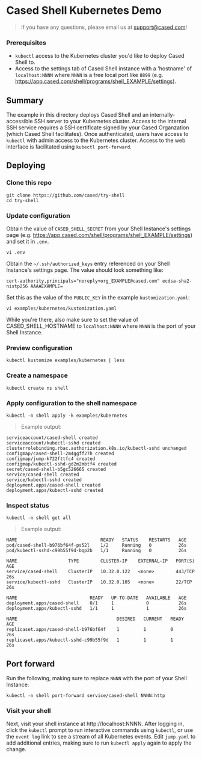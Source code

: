 # Cased Shell Kubernetes Demo

> If you have any questions, please email us at support@cased.com!

### Prerequisites

- `kubectl` access to the Kubernetes cluster you'd like to deploy Cased Shell to.
- Access to the settings tab of Cased Shell instance with a 'hostname' of `localhost:NNNN` where `NNNN` is a free local port like `8899` (e.g. https://app.cased.com/shell/programs/shell_EXAMPLE/settings).

## Summary

The example in this directory deploys Cased Shell and an internally-accessible SSH server to your Kubernetes cluster. Access to the internal SSH service requires a SSH certificate signed by your Cased Organzation (which Cased Shell facilitates). Once authenticated, users have access to `kubectl` with admin access to the Kubernetes cluster. Access to the web interface is facilitated using `kubectl port-forward`.

## Deploying

### Clone this repo

```
git clone https://github.com/cased/try-shell
cd try-shell
```
### Update configuration

Obtain the value of `CASED_SHELL_SECRET` from your Shell Instance's settings page (e.g. https://app.cased.com/shell/programs/shell_EXAMPLE/settings) and set it in `.env`.

```
vi .env
```

Obtain the `~/.ssh/authorized_keys` entry referenced on your Shell Instance's settings page. The value should look something like:

```
cert-authority,principals="noreply+org_EXAMPLE@cased.com" ecdsa-sha2-nistp256 AAAAEXAMPLE=
```

Set this as the value of the `PUBLIC_KEY` in the example `kustomization.yaml`:

```
vi examples/kubernetes/kustomization.yaml
```

While you're there, also make sure to set the value of CASED_SHELL_HOSTNAME to `localhost:NNNN` where `NNNN` is the port of your Shell Instance.

### Preview configuration

```
kubectl kustomize examples/kubernetes | less
```

### Create a namespace

```
kubectl create ns shell
```

### Apply configuration to the shell namespace

```
kubectl -n shell apply -k examples/kubernetes
```

> Example output:

```
serviceaccount/cased-shell created
serviceaccount/kubectl-sshd created
clusterrolebinding.rbac.authorization.k8s.io/kubectl-sshd unchanged
configmap/cased-shell-2m4ggff27h created
configmap/jump-k722fttfc4 created
configmap/kubectl-sshd-gd2m2mbtf4 created
secret/cased-shell-b5gc526665 created
service/cased-shell created
service/kubectl-sshd created
deployment.apps/cased-shell created
deployment.apps/kubectl-sshd created
```

### Inspect status

```
kubectl -n shell get all
```

> Example output:

```
NAME                               READY   STATUS    RESTARTS   AGE
pod/cased-shell-b976bf64f-ps52l    1/2     Running   0          26s
pod/kubectl-sshd-c99b55f9d-bqp2b   1/1     Running   0          26s

NAME                   TYPE        CLUSTER-IP    EXTERNAL-IP   PORT(S)   AGE
service/cased-shell    ClusterIP   10.32.0.122   <none>        443/TCP   26s
service/kubectl-sshd   ClusterIP   10.32.0.105   <none>        22/TCP    26s

NAME                           READY   UP-TO-DATE   AVAILABLE   AGE
deployment.apps/cased-shell    0/1     1            0           26s
deployment.apps/kubectl-sshd   1/1     1            1           26s

NAME                                     DESIRED   CURRENT   READY   AGE
replicaset.apps/cased-shell-b976bf64f    1         1         0       26s
replicaset.apps/kubectl-sshd-c99b55f9d   1         1         1       26s
```

## Port forward

Run the following, making sure to replace `NNNN` with the port of your Shell Instance:

```
kubectl -n shell port-forward service/cased-shell NNNN:http
```
### Visit your shell

Next, visit your shell instance at http://localhost:NNNN. After logging in, click the `kubectl` prompt to run interactive commands using `kubectl`, or use the `event log` link to see a stream of all Kubernetes events. Edit `jump.yaml` to add additional entries, making sure to run `kubectl apply` again to apply the change.
